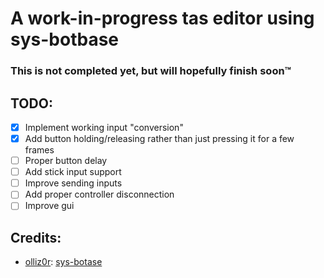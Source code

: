 # A work-in-progress tas editor using sys-botbase
### This is not completed yet, but will hopefully finish soon:tm:

## TODO:
 - [x] Implement working input "conversion"
 - [x] Add button holding/releasing rather than just pressing it for a few frames
 - [ ] Proper button delay
 - [ ] Add stick  input support
 - [ ] Improve sending inputs
 - [ ] Add proper controller disconnection
 - [ ] Improve gui

## Credits:
 - [olliz0r](https://github.com/olliz0r): [sys-botase](https://github.com/olliz0r/sys-botbase)
